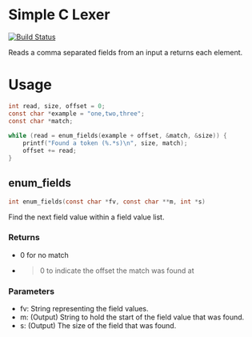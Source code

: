 # Simple C Lexer

[![Build Status](https://travis-ci.org/jbussdieker/c-simple_lexer.png?branch=master)](https://travis-ci.org/jbussdieker/c-simple_lexer)

Reads a comma separated fields from an input a returns each element.

# Usage

```c
int read, size, offset = 0;
const char *example = "one,two,three";
const char *match;
    
while (read = enum_fields(example + offset, &match, &size)) {
    printf("Found a token (%.*s)\n", size, match);
    offset += read;
}
```

## enum_fields

```c
int enum_fields(const char *fv, const char **m, int *s)
```

Find the next field value within a field value list.

### Returns

* 0 for no match
* > 0 to indicate the offset the match was found at

### Parameters

* fv: String representing the field values.
* m: (Output) String to hold the start of the field value that was found.
* s: (Output) The size of the field that was found.
